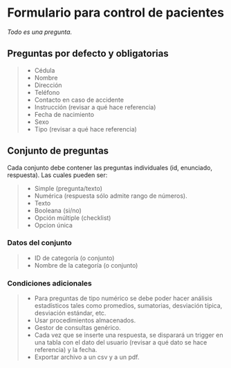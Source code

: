 # Formulario para control de pacientes

_Todo es una pregunta._

## Preguntas por defecto y obligatorias

> -   Cédula
> -   Nombre
> -   Dirección
> -   Teléfono
> -   Contacto en caso de accidente
> -   Instrucción (revisar a qué hace referencia)
> -   Fecha de nacimiento
> -   Sexo
> -   Tipo (revisar a qué hace referencia)

## Conjunto de preguntas

Cada conjunto debe contener las preguntas individuales (id, enunciado, respuesta). Las cuales pueden ser:

> -   Simple (pregunta/texto)
> -   Numérica (respuesta sólo admite rango de números).
> -   Texto
> -   Booleana (si/no)
> -   Opción múltiple (checklist)
> -   Opcion única

### Datos del conjunto

> -   ID de categoría (o conjunto)
> -   Nombre de la categoría (o conjunto)

### Condiciones adicionales

> -   Para preguntas de tipo numérico se debe poder hacer análisis estadísticos tales como promedios, sumatorias, desviación típica, desviación estándar, etc.
> -   Usar procedimientos almacenados.
> -   Gestor de consultas genérico.
> -   Cada vez que se inserte una respuesta, se disparará un trigger en una tabla con el dato del usuario (revisar a qué dato se hace referencia) y la fecha.
> -   Exportar archivo a un csv y a un pdf.
